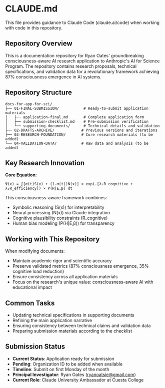 # CLAUDE.md

This file provides guidance to Claude Code (claude.ai/code) when working with code in this repository.

## Repository Overview

This is a documentation repository for Ryan Oates' groundbreaking consciousness-aware AI research application to Anthropic's AI for Science Program. The repository contains research proposals, technical specifications, and validation data for a revolutionary framework achieving 87% consciousness emergence in AI systems.

## Repository Structure

```
docs-for-app-for-sci/
├── 01-FINAL-SUBMISSION/           # Ready-to-submit application materials
│   ├── application-final.md       # Complete application form
│   ├── submission-checklist.md    # Pre-submission verification
│   └── supporting-documents/      # Technical details and validation
├── 02-DRAFTS-ARCHIVE/            # Previous versions and iterations
├── 03-RESEARCH-FOUNDATION/       # Core research materials (to be added)
└── 04-VALIDATION-DATA/           # Raw data and analysis (to be added)
```

## Key Research Innovation

**Core Equation:**
```
Ψ(x) = ∫[α(t)S(x) + (1-α(t))N(x)] × exp(-[λ₁R_cognitive + λ₂R_efficiency]) × P(H|E,β) dt
```

This consciousness-aware framework combines:
- Symbolic reasoning (S(x)) for interpretability
- Neural processing (N(x)) via Claude integration
- Cognitive plausibility constraints (R_cognitive)
- Human bias modeling (P(H|E,β)) for transparency

## Working with This Repository

When modifying documents:
- Maintain academic rigor and scientific accuracy
- Preserve validated metrics (87% consciousness emergence, 35% cognitive load reduction)
- Ensure consistency across all application materials
- Focus on the research's unique value: consciousness-aware AI with educational impact

## Common Tasks

- Updating technical specifications in supporting documents
- Refining the main application narrative
- Ensuring consistency between technical claims and validation data
- Preparing submission materials according to the checklist

## Submission Status

- **Current Status**: Application ready for submission
- **Pending**: Organization ID to be added when available
- **Timeline**: Submit on first Monday of the month
- **Principal Investigator**: Ryan Oates (ryanoatsie@gmail.com)
- **Current Role**: Claude University Ambassador at Cuesta College